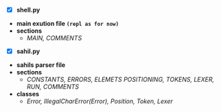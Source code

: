 - [x] **shell.py**
*    **main exution file `(repl as for now)`**
*    **sections**
        *    *MAIN, COMMENTS*

- [x] **sahil.py**
*    **sahils parser file**
*    **sections**
        *    *CONSTANTS, ERRORS, ELEMETS POSITIONING, TOKENS, LEXER, RUN, COMMENTS*
*    **classes**
        *    *Error, IllegalCharError(Error), Position, Token, Lexer*
